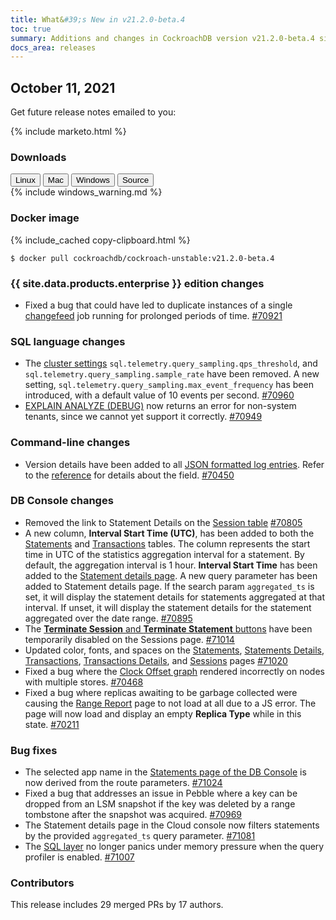 ```yaml
---
title: What&#39;s New in v21.2.0-beta.4
toc: true
summary: Additions and changes in CockroachDB version v21.2.0-beta.4 since version v21.2.0-beta.3
docs_area: releases 
---
```


## October 11, 2021

Get future release notes emailed to you:

{%  include marketo.html %}

### Downloads

<div id="os-tabs" class="filters clearfix">
    <a href="https://binaries.cockroachdb.com/cockroach-v21.2.0-beta.4.linux-amd64.tgz"><button id="linux" class="filter-button" data-scope="linux" data-eventcategory="linux-binary-release-notes">Linux</button></a>
    <a href="https://binaries.cockroachdb.com/cockroach-v21.2.0-beta.4.darwin-10.9-amd64.tgz"><button id="mac" class="filter-button" data-scope="mac" data-eventcategory="mac-binary-release-notes">Mac</button></a>
    <a href="https://binaries.cockroachdb.com/cockroach-v21.2.0-beta.4.windows-6.2-amd64.zip"><button id="windows" class="filter-button" data-scope="windows" data-eventcategory="windows-binary-release-notes">Windows</button></a>
    <a href="https://binaries.cockroachdb.com/cockroach-v21.2.0-beta.4.src.tgz"><button id="source" class="filter-button" data-scope="source" data-eventcategory="source-release-notes">Source</button></a>
</div>

<section class="filter-content" data-scope="windows">
{%  include windows_warning.md %}
</section>

### Docker image

{%  include_cached copy-clipboard.html %}
~~~shell
$ docker pull cockroachdb/cockroach-unstable:v21.2.0-beta.4
~~~


### {{  site.data.products.enterprise  }} edition changes

- Fixed a bug that could have led to duplicate instances of a single [changefeed](../v21.2/change-data-capture-overview.html) job running for prolonged periods of time. [#70921][#70921]

### SQL language changes

- The [cluster settings](../v21.2/cluster-settings.html#settings) `sql.telemetry.query_sampling.qps_threshold`, and `sql.telemetry.query_sampling.sample_rate` have been removed. A new setting, `sql.telemetry.query_sampling.max_event_frequency` has been introduced, with a default value of 10 events per second. [#70960][#70960]
- [EXPLAIN ANALYZE (DEBUG)](../v21.2/explain-analyze.html) now returns an error for non-system tenants, since we cannot yet support it correctly. [#70949][#70949]

### Command-line changes

- Version details have been added to all [JSON formatted log entries](../v21.2/log-formats.html#format-json). Refer to the [reference](../v21.2/eventlog.html) for details about the field. [#70450][#70450]

### DB Console changes

- Removed the link to Statement Details on the [Session table](../v21.2/ui-sessions-page.html) [#70805][#70805]
- A new column, **Interval Start Time (UTC)**, has been added to both the [Statements](../v21.2/ui-statements-page.html) and [Transactions](../v21.2/ui-transactions-page.html) tables. The column represents the start time in UTC of the statistics aggregation interval for a statement. By default, the aggregation interval is 1 hour. **Interval Start Time** has been added to the [Statement details page](../v21.2/ui-statements-page.html#statement-details-page).  A new query parameter has been added to Statement details page. If the search param `aggregated_ts` is set, it will display the statement details for statements aggregated at that interval. If unset, it will display the statement details for the statement aggregated over the date range. [#70895][#70895]
- The [**Terminate Session** and **Terminate Statement** buttons](../v21.2/ui-sessions-page.html#session-details) have been temporarily disabled on the Sessions page. [#71014][#71014]
- Updated color, fonts, and spaces on the [Statements](../v21.2/ui-statements-page.html), [Statements Details](../v21.2/ui-statements-page.html#statement-details-page), [Transactions](../v21.2/ui-transactions-page.html), [Transactions Details](../v21.2/ui-transactions-page.html#transaction-details-page), and [Sessions](../v21.2/ui-sessions-page.html) pages [#71020][#71020]
- Fixed a bug where the [Clock Offset graph](../v21.2/ui-runtime-dashboard.html) rendered incorrectly on nodes with multiple stores. [#70468][#70468]
- Fixed a bug where replicas awaiting to be garbage collected were causing the [Range Report](../v21.2/ui-debug-pages.html) page to not load at all due to a JS error. The page will now load and display an empty **Replica Type** while in this state. [#70211][#70211]

### Bug fixes

- The selected app name in the [Statements page of the DB Console](../v21.2/ui-statements-page.html) is now derived from the route parameters. [#71024][#71024]
- Fixed a bug that addresses an issue in Pebble where a key can be dropped from an LSM snapshot if the key was deleted by a range tombstone after the snapshot was acquired. [#70969][#70969]
- The Statement details page in the Cloud console now filters statements by the provided `aggregated_ts` query parameter. [#71081][#71081]
- The [SQL layer](../v21.2/architecture/sql-layer.html) no longer panics under memory pressure when the query profiler is enabled. [#71007][#71007]

### Contributors

This release includes 29 merged PRs by 17 authors.

[#70211]: https://github.com/cockroachdb/cockroach/pull/70211
[#70450]: https://github.com/cockroachdb/cockroach/pull/70450
[#70468]: https://github.com/cockroachdb/cockroach/pull/70468
[#70805]: https://github.com/cockroachdb/cockroach/pull/70805
[#70895]: https://github.com/cockroachdb/cockroach/pull/70895
[#70921]: https://github.com/cockroachdb/cockroach/pull/70921
[#70949]: https://github.com/cockroachdb/cockroach/pull/70949
[#70960]: https://github.com/cockroachdb/cockroach/pull/70960
[#70969]: https://github.com/cockroachdb/cockroach/pull/70969
[#71007]: https://github.com/cockroachdb/cockroach/pull/71007
[#71009]: https://github.com/cockroachdb/cockroach/pull/71009
[#71014]: https://github.com/cockroachdb/cockroach/pull/71014
[#71020]: https://github.com/cockroachdb/cockroach/pull/71020
[#71024]: https://github.com/cockroachdb/cockroach/pull/71024
[#71036]: https://github.com/cockroachdb/cockroach/pull/71036
[#71081]: https://github.com/cockroachdb/cockroach/pull/71081
